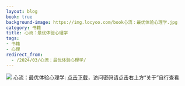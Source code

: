 ```yaml
---
layout: blog
book: true
background-image: https://img.locyoo.com/book心流：最优体验心理学.jpg
category: 书籍
title: 心流：最优体验心理学
tags:
- 书籍
- 心理
redirect_from:
  - /2024/03/心流：最优体验心理学/
---
```

![](https://img.locyoo.com/book心流：最优体验心理学.jpg)
心流：最优体验心理学: <a name = "ref1" href="https://url18.ctfile.com/f/50983618-1320273598-70656a?p=3619">点击下载</a>，访问密码请点击右上方“关于”自行查看